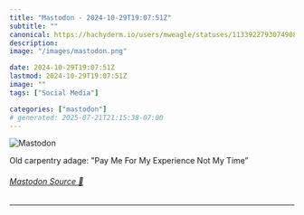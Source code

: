 ```yaml
---
title: "Mastodon - 2024-10-29T19:07:51Z"
subtitle: ""
canonical: https://hachyderm.io/users/mweagle/statuses/113392279307490830
description:
image: "/images/mastodon.png"

date: 2024-10-29T19:07:51Z
lastmod: 2024-10-29T19:07:51Z
image: ""
tags: ["Social Media"]

categories: ["mastodon"]
# generated: 2025-07-21T21:15:38-07:00
---
```

![Mastodon](/images/mastodon.png)

<p>Old carpentry adage: &quot;Pay Me For My Experience Not My Time”</p>


###### [Mastodon Source 🐘](https://hachyderm.io/@mweagle/113392279307490830)

___
